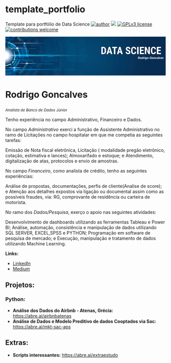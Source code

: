 # template_portfolio
Template para portfólio de Data Science
[![author](https://img.shields.io/badge/author-RodrigoGonc-red.svg)](https://www.linkedin.com/in/rodrigo-gon%C3%A7alves-a22b6012a/) [![](https://img.shields.io/badge/python-3.7+-blue.svg)](https://www.python.org/downloads/release/python-365/) [![GPLv3 license](https://img.shields.io/badge/License-GPLv3-blue.svg)](http://perso.crans.org/besson/LICENSE.html) [![contributions welcome](https://img.shields.io/badge/contributions-welcome-brightgreen.svg?style=flat)](https://github.com/RodriguoGoncalves/sigmoidal_data_science)

<p align="center">
  <img src="banner2.png" >
</p>

# Rodrigo Goncalves
<sub>*Analista de Banco de Dados* Júnior</sub>

Tenho experiência no campo Administrativo, Financeiro e Dados.

No  campo *Administrativo* exerci a função de Assistente Administrativo no ramo de Licitações no campo hospitalar em que  me competia as seguintes tarefas: 

Emissão de Nota fiscal eletrônica, Licitação ( modalidade pregão eletrônico, cotação, estimativa e lances);
Almoxarifado e estoque; e Atendimento, digitalização de atas, protocolos e envio de amostras. 

No campo *Financeiro*,  como analista de crédito, tenho as seguintes experiências: 

Análise de propostas, documentações, perfis de cliente(Analise de score); e Atenção aos detalhes expostos via ligação ou documental assim como as possíveis fraudes, via: RG, comprovante de residência ou  carteira de motorista. 


No ramo dos *Dados/Pesquisa*, exerço o apoio nas seguintes atividades: 

Desenvolvimento de dashboards utilizando as ferramentas Tableau e Power BI; Análise, automação, consistência e manipulação de dados utilizando SQL SERVER, EXCEL,SPSS e PYTHON;  Programação em software de pesquisa de mercado; e Execução, manipulação e tratamento de dados utilizando Machine Learning.


**Links:**
* [LinkedIn](https://www.linkedin.com/in/rodrigo-gon%C3%A7alves-a22b6012a/)
* [Medium](https://medium.com/@rodriguogoncalves)


## Projetos:
### Python:
* **Análise dos Dados do Airbnb - Atenas, Grécia:** https://abre.ai/airbnbatenas
*  **Análise de Dados e Modelo Preditivo de dados Cooptados via Sac:** https://abre.ai/mkt-sac-aps

## Extras:
* **Scripts interessantes:** https://abre.ai/extraestudo


